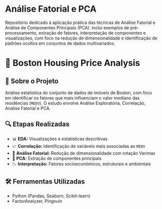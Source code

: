 # Análise Fatorial e PCA
Repositório dedicado à aplicação prática das técnicas de Análise Fatorial e Análise de Componentes Principais (PCA). Inclui exemplos de pré-processamento, extração de fatores, interpretação de componentes e visualizações, com foco na redução de dimensionalidade e identificação de padrões ocultos em conjuntos de dados multivariados.

# 🏡 Boston Housing Price Analysis

## 📌 Sobre o Projeto

Análise estatística do conjunto de dados de imóveis de Boston, com foco em identificar os fatores que mais influenciam o valor mediano das residências (`MEDV`). O estudo envolve Análise Exploratória, Correlação, Análise Fatorial e PCA.

## 🔍 Etapas Realizadas

- 📊 **EDA:** Visualizações e estatísticas descritivas  
- 📈 **Correlação:** Identificação de variáveis mais associadas ao `MEDV`  
- 🧪 **Análise Fatorial:** Redução de dimensionalidade com rotação Varimax  
- 🧠 **PCA:** Extração de componentes principais  
- 📉 **Interpretação:** Fatores socioeconômicos, estruturais e ambientais

## 🛠️ Ferramentas Utilizadas

- Python (Pandas, Seaborn, Scikit-learn)
- FactorAnalyzer, Pingouin


